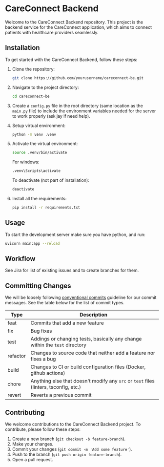 # CareConnect Backend

Welcome to the CareConnect Backend repository. This project is the backend service for the CareConnect application, which aims to connect patients with healthcare providers seamlessly.

## Installation

To get started with the CareConnect Backend, follow these steps:

1. Clone the repository:
   ```bash
   git clone https://github.com/yourusername/careconnect-be.git
   ```
2. Navigate to the project directory:
   ```bash
   cd careconnect-be
   ```
3. Create a `config.py` file in the root directory (same location as the `main.py` file) to include the environment variables needed for the server to work properly (ask jay if need help).

4. Setup virtual environment:

   ```bash
   python -m venv .venv
   ```

5. Activate the virtual environment:

   ```bash
   source .venv/bin/activate
   ```

   For windows:

   ```bash
   .venv\Scripts\activate
   ```

   To deactivate (not part of installation):

   ```bash
   deactivate
   ```

6. Install all the requirements:
   ```bash
   pip install -r requirements.txt
   ```

## Usage

To start the development server make sure you have python, and run:

```bash
uvicorn main:app --reload
```

## Workflow

See Jira for list of existing issues and to create branches for them.

## Committing Changes

We will be loosely following [conventional commits](https://www.conventionalcommits.org/en/v1.0.0/) guideline for our commit messages. See the table below for the list of commit types.

| Type     | Description                                                                           |
| -------- | ------------------------------------------------------------------------------------- |
| feat     | Commits that add a new feature                                                        |
| fix      | Bug fixes                                                                             |
| test     | Addings or changing tests, basically any change within the `test` directory           |
| refactor | Changes to source code that neither add a feature nor fixes a bug                     |
| build    | Changes to CI or build configuration files (Docker, github actions)                   |
| chore    | Anything else that doesn't modify any `src` or `test` files (linters, tsconfig, etc.) |
| revert   | Reverts a previous commit                                                             |

## Contributing

We welcome contributions to the CareConnect Backend project. To contribute, please follow these steps:

1. Create a new branch (`git checkout -b feature-branch`).
2. Make your changes.
3. Commit your changes (`git commit -m 'Add some feature'`).
4. Push to the branch (`git push origin feature-branch`).
5. Open a pull request.
